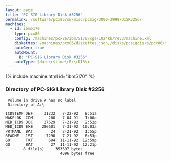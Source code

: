 ```yaml
---
layout: page
title: "PC-SIG Library Disk #3256"
permalink: /software/pcx86/sw/misc/pcsig/3000-3999/DISK3256/
machines:
  - id: ibm5170
    type: pcx86
    config: /machines/pcx86/ibm/5170/cga/1024kb/rev3/machine.xml
    diskettes: /machines/pcx86/diskettes.json,/disks/pcsigdisks/pcx86/diskettes.json
    autoGen: true
    autoMount:
      B: "PC-SIG Library Disk #3256"
    autoType: $date\r$time\rB:\rDIR\r
---
```


{% include machine.html id="ibm5170" %}

### Directory of PC-SIG Library Disk #3256

     Volume in drive A has no label
     Directory of A:\

    ICD9TEMP DBF     31232   7-22-92   8:51a
    MAKELOK  COM       200   7-04-91   1:00a
    MED_ICD9 DOC     27629   7-21-92   2:52p
    MED_ICD9 EXE    286601   7-31-92  10:03a
    PRTMANL  BAT        24   7-21-92   1:55p
    README   1ST      7290   7-21-92   6:53p
    GO       TXT       694  11-11-92  12:59p
    GO       BAT        27  11-11-92  12:21p
            8 file(s)     353697 bytes
                            4096 bytes free
